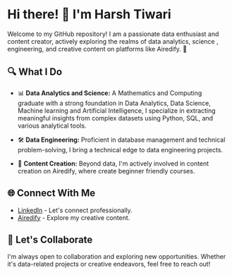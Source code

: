 # Hi there! 👋 I'm Harsh Tiwari

Welcome to my GitHub repository! I am a passionate data enthusiast and content creator, actively exploring the realms of data analytics, science , engineering, and creative content on platforms like Airedify. 🚀

## 🔍 What I Do
- 📊 **Data Analytics and Science:** A Mathematics and Computing graduate with a strong foundation in Data Analytics, Data Science, Machine learning and Artificial Intelligence, I specialize in extracting meaningful insights from complex datasets using Python, SQL, and various analytical tools.

- 🛠️ **Data Engineering:** Proficient in database management and technical problem-solving, I bring a technical edge to data engineering projects.

- 🎨 **Content Creation:** Beyond data, I'm actively involved in content creation on Airedify, where create beginner friendly courses.

## 🌐 Connect With Me
- [LinkedIn](https://www.linkedin.com/in/harxhy) - Let's connect professionally.
- [Airedify](https://www.youtube.com/@AirEdify) - Explore my creative content.


## 🤝 Let's Collaborate
I'm always open to collaboration and exploring new opportunities. Whether it's data-related projects or creative endeavors, feel free to reach out!
